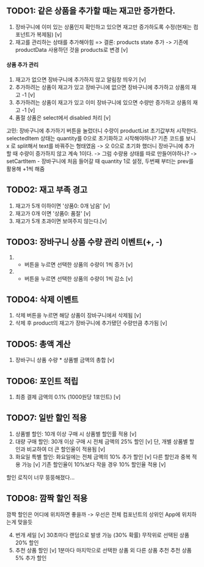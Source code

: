 ## TODO1: 같은 상품을 추가할 때는 재고만 증가한다.

1. 장바구니에 이미 있는 상품인지 확인하고 있으면 재고만 증가하도록 수정(현재는 컴포넌트가 복제됨) [v]
2. 재고를 관리하는 상태를 추가해야힘
   => 결론: products state 추가 -> 기존에 productData 사용하던 것을 products로 변경 [v]

#### 상품 추가 관리

1. 재고가 없으면 장바구니에 추가하지 않고 알림창 띄우기 [v]
2. 추가하려는 상품이 재고가 있고 장바구니에 없으면 장바구니에 추가하고 상품의 재고 -1 [v]
3. 추가하려는 상품이 재고가 있고 이미 장바구니에 있으면 수량만 증가하고 상품의 재고 -1 [v]
4. 품절 상품은 select에서 disabled 처리 [v]

고민: 장바구니에 추가하기 버튼을 눌렀더니 수량이 productList 초기값부처 시작한다.
selectedItem 상태는 quantity를 0으로 초기화하고 시작해야하나?
기존 코드를 보니 x 로 split해서 text를 바꿔주는 형태였음
-> 오 0으로 초기화 했더니 장바구니에 추가할 때 수량이 증가하지 않고 계속 1이다.
-> 그럼 수량용 상태를 따로 만들어야하나?
-> setCartItem - 장바구니에 처음 들어갈 때 quantity 1로 설정, 두번째 부터는 prev를 활용해 +1씩 해줌

## TODO2: 재고 부족 경고

1. 재고가 5개 이하이면 '상품0: 0개 남음' [v]
2. 재고가 0개 이면 '상품0: 품절' [v]
3. 재고가 5개 초과이면 보여주지 않는다.[v]

## TODO3: 장바구니 상품 수량 관리 이벤트(+, -)

1. - 버튼을 누르면 선택한 상품의 수량이 1씩 증가 [v]
2. - 버튼을 누르면 선택한 상품의 수량이 1씩 감소 [v]

## TODO4: 삭제 이벤트

1. 삭제 버튼을 누르면 해당 상품이 장바구니에서 삭제됨 [v]
2. 삭제 후 product의 재고가 장바구니에 추가됐던 수량만큼 추가됨 [v]

## TODO5: 총액 계산

1. 장바구니 상품 수량 \* 상품별 금액의 총합 [v]

## TODO6: 포인트 적립

1. 최종 결제 금액의 0.1% (1000원당 1포인트) [v]

## TODO7: 일반 할인 적용

1. 상품별 할인: 10개 이상 구매 시 상품별 할인률 적용 [v]
2. 대량 구매 할인: 30개 이상 구매 시 전체 금액의 25% 할인 [v]
   단, 개별 상품별 할인과 비교하여 더 큰 할인율이 적용됨 [v]
3. 화요일 특별 할인: 화요일에는 전체 금액의 10% 추가 할인 [v]
   다른 할인과 중복 적용 가능 [v]
   기존 할인율이 10%보다 작을 경우 10% 할인율 적용 [v]

할인 로직이 너무 뚱뚱해졌다...

## TODO8: 깜짝 할인 적용

깜짝 할인은 어디에 위치하면 좋을까
-> 우선은 전체 컴포넌트의 상위인 App에 위치하는게 맞을듯

4. 번개 세일 [v]
   30초마다 랜덤으로 발생 가능 (30% 확률)
   무작위로 선택된 상품 20% 할인
5. 추천 상품 할인 [v]
   1분마다 마지막으로 선택한 상품 외 다른 상품 추천
   추천 상품 5% 추가 할인

